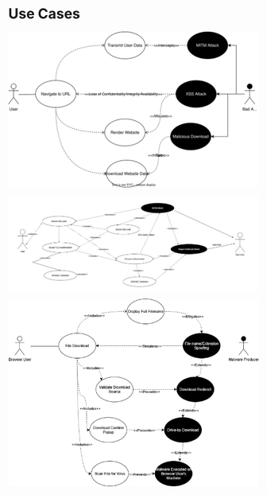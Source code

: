 # Use Cases

![Navigate to URL Use Case](docs/UseCase_Navigate_to_URL.svg)

![Navigate to URL Use Case](docs/secure%20site%20loading.png)

![Navigate to URL Use Case](docs\UseCase_File_Download.png)